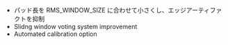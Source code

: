 
   - パッド長を RMS_WINDOW_SIZE に合わせて小さくし、エッジアーティファクトを抑制  
   - Slidng window voting system improvement
   - Automated calibration option
